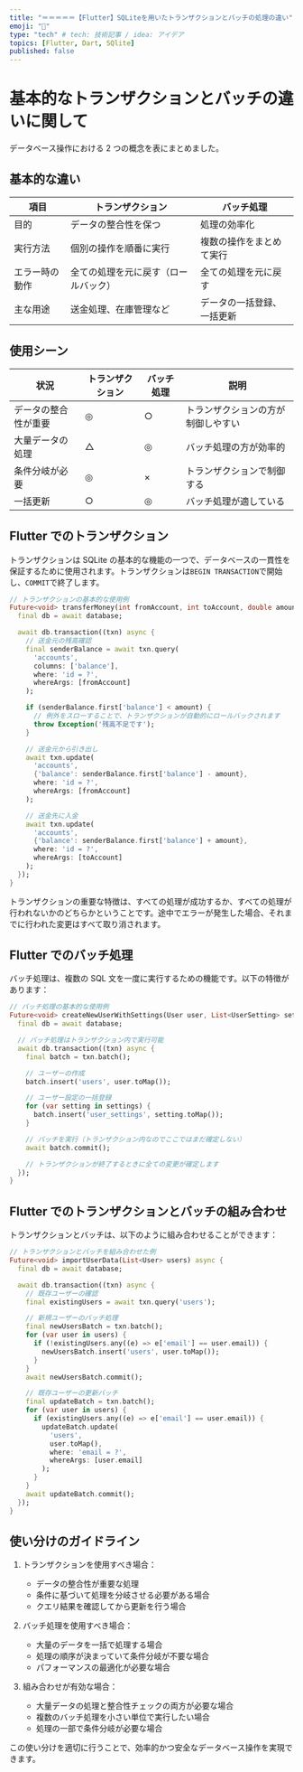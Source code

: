 ```yaml
---
title: "＝＝＝＝＝【Flutter】SQLiteを用いたトランザクションとバッチの処理の違い"
emoji: "💨"
type: "tech" # tech: 技術記事 / idea: アイデア
topics: [Flutter, Dart, SQlite]
published: false
---
```


# 基本的なトランザクションとバッチの違いに関して

データベース操作における 2 つの概念を表にまとめました。

## 基本的な違い

| 項目           | トランザクション                     | バッチ処理                 |
| -------------- | ------------------------------------ | -------------------------- |
| 目的           | データの整合性を保つ                 | 処理の効率化               |
| 実行方法       | 個別の操作を順番に実行               | 複数の操作をまとめて実行   |
| エラー時の動作 | 全ての処理を元に戻す（ロールバック） | 全ての処理を元に戻す       |
| 主な用途       | 送金処理、在庫管理など               | データの一括登録、一括更新 |

## 使用シーン

| 状況                 | トランザクション | バッチ処理 | 説明                               |
| -------------------- | ---------------- | ---------- | ---------------------------------- |
| データの整合性が重要 | ◎                | ○          | トランザクションの方が制御しやすい |
| 大量データの処理     | △                | ◎          | バッチ処理の方が効率的             |
| 条件分岐が必要       | ◎                | ×          | トランザクションで制御する         |
| 一括更新             | ○                | ◎          | バッチ処理が適している             |

## Flutter でのトランザクション

トランザクションは SQLite の基本的な機能の一つで、データベースの一貫性を保証するために使用されます。トランザクションは`BEGIN TRANSACTION`で開始し、`COMMIT`で終了します。

```dart:transaction_example.dart
// トランザクションの基本的な使用例
Future<void> transferMoney(int fromAccount, int toAccount, double amount) async {
  final db = await database;

  await db.transaction((txn) async {
    // 送金元の残高確認
    final senderBalance = await txn.query(
      'accounts',
      columns: ['balance'],
      where: 'id = ?',
      whereArgs: [fromAccount]
    );

    if (senderBalance.first['balance'] < amount) {
      // 例外をスローすることで、トランザクションが自動的にロールバックされます
      throw Exception('残高不足です');
    }

    // 送金元から引き出し
    await txn.update(
      'accounts',
      {'balance': senderBalance.first['balance'] - amount},
      where: 'id = ?',
      whereArgs: [fromAccount]
    );

    // 送金先に入金
    await txn.update(
      'accounts',
      {'balance': senderBalance.first['balance'] + amount},
      where: 'id = ?',
      whereArgs: [toAccount]
    );
  });
}
```

トランザクションの重要な特徴は、すべての処理が成功するか、すべての処理が行われないかのどちらかということです。途中でエラーが発生した場合、それまでに行われた変更はすべて取り消されます。

## Flutter でのバッチ処理

バッチ処理は、複数の SQL 文を一度に実行するための機能です。以下の特徴があります：

```dart:batch_example.dart
// バッチ処理の基本的な使用例
Future<void> createNewUserWithSettings(User user, List<UserSetting> settings) async {
  final db = await database;

  // バッチ処理はトランザクション内で実行可能
  await db.transaction((txn) async {
    final batch = txn.batch();

    // ユーザーの作成
    batch.insert('users', user.toMap());

    // ユーザー設定の一括登録
    for (var setting in settings) {
      batch.insert('user_settings', setting.toMap());
    }

    // バッチを実行（トランザクション内なのでここではまだ確定しない）
    await batch.commit();

    // トランザクションが終了するときに全ての変更が確定します
  });
}
```

## Flutter でのトランザクションとバッチの組み合わせ

トランザクションとバッチは、以下のように組み合わせることができます：

```dart:combined_example.dart
// トランザクションとバッチを組み合わせた例
Future<void> importUserData(List<User> users) async {
  final db = await database;

  await db.transaction((txn) async {
    // 既存ユーザーの確認
    final existingUsers = await txn.query('users');

    // 新規ユーザーのバッチ処理
    final newUsersBatch = txn.batch();
    for (var user in users) {
      if (!existingUsers.any((e) => e['email'] == user.email)) {
        newUsersBatch.insert('users', user.toMap());
      }
    }
    await newUsersBatch.commit();

    // 既存ユーザーの更新バッチ
    final updateBatch = txn.batch();
    for (var user in users) {
      if (existingUsers.any((e) => e['email'] == user.email)) {
        updateBatch.update(
          'users',
          user.toMap(),
          where: 'email = ?',
          whereArgs: [user.email]
        );
      }
    }
    await updateBatch.commit();
  });
}
```

## 使い分けのガイドライン

1. トランザクションを使用すべき場合：

   - データの整合性が重要な処理
   - 条件に基づいて処理を分岐させる必要がある場合
   - クエリ結果を確認してから更新を行う場合

2. バッチ処理を使用すべき場合：

   - 大量のデータを一括で処理する場合
   - 処理の順序が決まっていて条件分岐が不要な場合
   - パフォーマンスの最適化が必要な場合

3. 組み合わせが有効な場合：
   - 大量データの処理と整合性チェックの両方が必要な場合
   - 複数のバッチ処理を小さい単位で実行したい場合
   - 処理の一部で条件分岐が必要な場合

この使い分けを適切に行うことで、効率的かつ安全なデータベース操作を実現できます。
